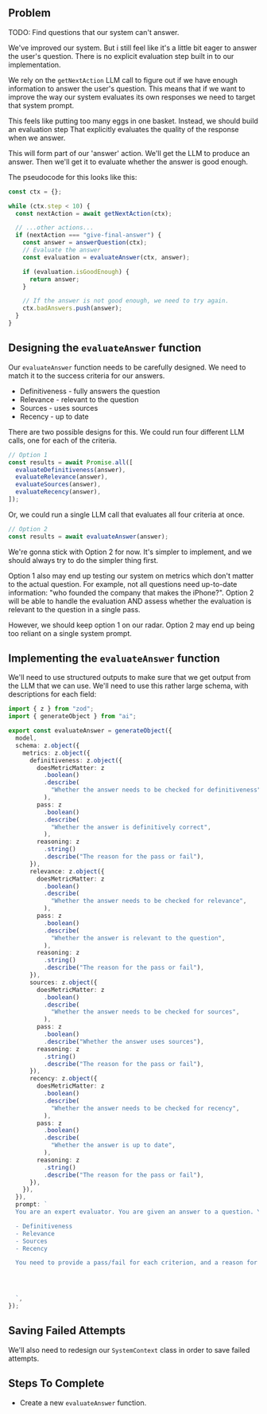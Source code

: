 ## Problem

TODO: Find questions that our system can't answer.

We've improved our system. But i still feel like it's a little bit eager to answer the user's question. There is no explicit evaluation step built in to our implementation.

We rely on the `getNextAction` LLM call to figure out if we have enough information to answer the user's question. This means that if we want to improve the way our system evaluates its own responses we need to target that system prompt.

This feels like putting too many eggs in one basket. Instead, we should build an evaluation step That explicitly evaluates the quality of the response when we answer.

This will form part of our 'answer' action. We'll get the LLM to produce an answer. Then we'll get it to evaluate whether the answer is good enough.

The pseudocode for this looks like this:

```ts
const ctx = {};

while (ctx.step < 10) {
  const nextAction = await getNextAction(ctx);

  // ...other actions...
  if (nextAction === "give-final-answer") {
    const answer = answerQuestion(ctx);
    // Evaluate the answer
    const evaluation = evaluateAnswer(ctx, answer);

    if (evaluation.isGoodEnough) {
      return answer;
    }

    // If the answer is not good enough, we need to try again.
    ctx.badAnswers.push(answer);
  }
}
```

## Designing the `evaluateAnswer` function

Our `evaluateAnswer` function needs to be carefully designed. We need to match it to the success criteria for our answers.

- Definitiveness - fully answers the question
- Relevance - relevant to the question
- Sources - uses sources
- Recency - up to date

There are two possible designs for this. We could run four different LLM calls, one for each of the criteria.

```ts
// Option 1
const results = await Promise.all([
  evaluateDefinitiveness(answer),
  evaluateRelevance(answer),
  evaluateSources(answer),
  evaluateRecency(answer),
]);
```

Or, we could run a single LLM call that evaluates all four criteria at once.

```ts
// Option 2
const results = await evaluateAnswer(answer);
```

We're gonna stick with Option 2 for now. It's simpler to implement, and we should always try to do the simpler thing first.

Option 1 also may end up testing our system on metrics which don't matter to the actual question. For example, not all questions need up-to-date information: "who founded the company that makes the iPhone?". Option 2 will be able to handle the evaluation AND assess whether the evaluation is relevant to the question in a single pass.

However, we should keep option 1 on our radar. Option 2 may end up being too reliant on a single system prompt.

## Implementing the `evaluateAnswer` function

We'll need to use structured outputs to make sure that we get output from the LLM that we can use. We'll need to use this rather large schema, with descriptions for each field:

```ts
import { z } from "zod";
import { generateObject } from "ai";

export const evaluateAnswer = generateObject({
  model,
  schema: z.object({
    metrics: z.object({
      definitiveness: z.object({
        doesMetricMatter: z
          .boolean()
          .describe(
            "Whether the answer needs to be checked for definitiveness",
          ),
        pass: z
          .boolean()
          .describe(
            "Whether the answer is definitively correct",
          ),
        reasoning: z
          .string()
          .describe("The reason for the pass or fail"),
      }),
      relevance: z.object({
        doesMetricMatter: z
          .boolean()
          .describe(
            "Whether the answer needs to be checked for relevance",
          ),
        pass: z
          .boolean()
          .describe(
            "Whether the answer is relevant to the question",
          ),
        reasoning: z
          .string()
          .describe("The reason for the pass or fail"),
      }),
      sources: z.object({
        doesMetricMatter: z
          .boolean()
          .describe(
            "Whether the answer needs to be checked for sources",
          ),
        pass: z
          .boolean()
          .describe("Whether the answer uses sources"),
        reasoning: z
          .string()
          .describe("The reason for the pass or fail"),
      }),
      recency: z.object({
        doesMetricMatter: z
          .boolean()
          .describe(
            "Whether the answer needs to be checked for recency",
          ),
        pass: z
          .boolean()
          .describe(
            "Whether the answer is up to date",
          ),
        reasoning: z
          .string()
          .describe("The reason for the pass or fail"),
      }),
    }),
  }),
  prompt: `
  You are an expert evaluator. You are given an answer to a question. You need to evaluate the answer based on the following criteria:

  - Definitiveness
  - Relevance
  - Sources
  - Recency

  You need to provide a pass/fail for each criterion, and a reason for the pass/fail.

  


  `,
});
```

## Saving Failed Attempts

We'll also need to redesign our `SystemContext` class in order to save failed attempts.

## Steps To Complete

- Create a new `evaluateAnswer` function.
